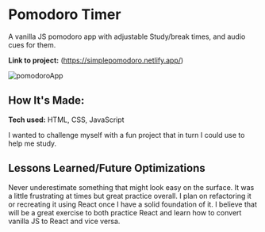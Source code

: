 # Pomodoro Timer
A vanilla JS pomodoro app with adjustable Study/break times, and audio cues for them.

**Link to project:** (https://simplepomodoro.netlify.app/)

![pomodoroApp](https://user-images.githubusercontent.com/69222416/169705869-9884fbe2-a10b-4920-b1f9-59847d57103e.PNG)

## How It's Made:

**Tech used:** HTML, CSS, JavaScript

I wanted to challenge myself with a fun project that in turn I could use to help me study. 
## Lessons Learned/Future Optimizations

Never underestimate something that might look easy on the surface. It was a little frustrating at times but great practice overall. I plan on refactoring it or recreating it using React once I have a solid foundation of it. I believe that will be a great exercise to both practice React and learn how to convert vanilla JS to React and vice versa.

